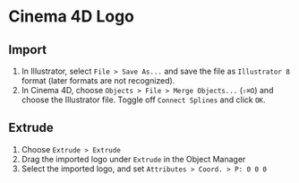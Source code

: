 # Cinema 4D Logo

## Import

1. In Illustrator, select `File > Save As...` and save the file as `Illustrator 8` format (later formats are not recognized).
2. In Cinema 4D, choose `Objects > File > Merge Objects...` (`⇧⌘O`) and choose the Illustrator file. Toggle off `Connect Splines` and click `OK`.

## Extrude

1. Choose `Extrude > Extrude`
2. Drag the imported logo under `Extrude` in the Object Manager
3. Select the imported logo, and set `Attributes > Coord. > P: 0 0 0`
